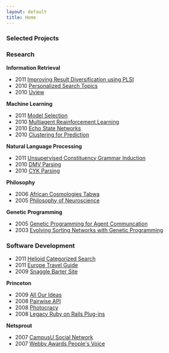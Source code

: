 ```yaml
---
layout: default
title: Home
---
```


### Selected Projects

### Research

**Information Retrieval**

* 2011 [Improving Result Diversification using PLSI](/projects/research/result-diversification.html)
* 2010 [Personalized Search Topics](/projects/research/personalized-search-topics.html)
* 2010 [Uview](/projects/research/uview.html)

**Machine Learning**

* 2011 [Model Selection](/projects/research/model-selection.html)
* 2010 [Multiagent Reainforcement Learning](/projects/research/multiagent-learning.html)
* 2010 [Echo State Networks](/projects/research/echo-state-networks.html)
* 2010 [Clustering for Prediction](/projects/research/clustering-for-prediction.html)

**Natural Language Processing**

* 2011 [Unsupervised Constituency Grammar Induction](/projects/research/unsupervised-constituency-grammar-induction.html)
* 2010 [DMV Parsing](/projects/research/dmv-parsing.html)
* 2010 [CYK Parsing](/projects/research/statistical-parsing-and-cyk.html)

**Philosophy**

* 2006 [African Cosmologies Tabwa](/projects/research/african-cosmologies-tabwa.html)
* 2005 [Philosophy of Neuroscience](/projects/research/philosophy-of-neuroscience.html)

**Genetic Programming**

* 2005 [Genetic Programming for Agent Communcation](/projects/research/multitarus-agent-communication-framework.html)
* 2003 [Evolving Sorting Networks with Genetic Programming](/projects/research/sorting-networks.html)

### Software Development

* 2011 [Helioid Categorized Search](/projects/software/helioid.html)
* 2011 [Europe Travel Guide](/projects/software/europe-travel-guide.html)
* 2009 [Snaggle Barter Site](/projects/software/snaggle.html)

**Princeton**

* 2009 [All Our Ideas](/projects/software/all-our-ideas.html)
* 2008 [Pairwise API](/projects/software/pairwise-api.html)
* 2008 [Photocracy](/projects/software/photocracy.html)
* 2008 [Legacy Ruby on Rails Plug-ins](/projects/software/ruby-on-rails-plugins.html)

**Netsprout**

* 2007 [CampusU Social Network](/projects/software/campusu.html)
* 2007 [Webby Awards People's Voice](/projects/software/webby_awards.html)

